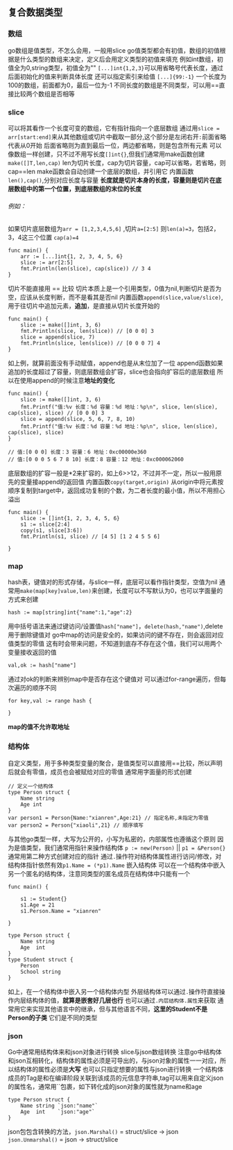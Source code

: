 ## 复合数据类型
### 数组
go数组是值类型，不怎么会用，一般用slice
go值类型都会有初值，数组的初值根据是什么类型的数组来决定，定义后会用定义类型的初值来填充
例如int数组，初值全为0,string类型，初值全为""
`[...]int{1,2,3}`可以用省略号代表长度，通过后面初始化的值来判断具体长度
还可以指定索引来给值
`[...]{99:-1}` 一个长度为100的数组，前面都为0，最后一位为-1
不同长度的数组是不同类型，可以用==直接比较两个数组是否相等

### slice
可以将其看作一个长度可变的数组，它有指针指向一个底层数组
通过用`slice = arr[start:end]`来从其他数组或切片中截取一部分,这个部分是左闭右开`:`前面省略代表从0开始
后面省略则为直到最后一位，两边都省略，则是包含所有元素
可以像数组一样创建，只不过不用写长度`[]int{}`,但我们通常用make函数创建
`make([]T,len,cap)` len为切片长度，cap为切片容量，cap可以省略，若省略，则cap==len
make函数会自动创建一个底层的数组，并引用它
内置函数 `len(),cap()`,分别对应长度与容量
**长度就是切片本身的长度，容量则是切片在底层数组中的第一个位置，到底层数组的末位的长度**
###### 例如：
如果切片底层数组为`arr = [1,2,3,4,5,6]` ,切片`a=[2:5]` 则`len(a)=3`，包括2，3，4这三个位置
`cap(a)=4`
```
func main() {
	arr := [...]int{1, 2, 3, 4, 5, 6}
	slice := arr[2:5]
	fmt.Println(len(slice), cap(slice)) // 3 4
}
```
切片不能直接用 == 比较
切片本质上是一个引用类型，0值为nil,判断切片是否为空，应该从长度判断，而不是看其是否nil
内置函数`append(slice,value/slice)`,用于往切片中追加元素，**追加**，是直接从切片长度开始的
```
func main() {
	slice := make([]int, 3, 6)
	fmt.Println(slice, len(slice)) // [0 0 0] 3
	slice = append(slice, 7)
	fmt.Println(slice, len(slice)) // [0 0 0 7] 4
}
```
如上例，就算前面没有手动赋值，append也是从末位加了一位
append函数如果追加的长度超过了容量，则底层数组会扩容，slice也会指向扩容后的底层数组
所以在使用append的时候注意**地址的变化**
```
func main() {
	slice := make([]int, 3, 6)
	fmt.Printf("值:%v 长度：%d 容量：%d 地址：%p\n", slice, len(slice), cap(slice), slice) // [0 0 0] 3
	slice = append(slice, 5, 6, 7, 8, 10)
	fmt.Printf("值:%v 长度：%d 容量：%d 地址：%p\n", slice, len(slice), cap(slice), slice)
}

// 值:[0 0 0] 长度：3 容量：6 地址：0xc00000e360
// 值:[0 0 0 5 6 7 8 10] 长度：8 容量：12 地址：0xc000062060
```
底层数组的扩容一般是*2来扩容的，如上6>>12，不过并不一定，所以一般用原先的变量接append的返回值
内置函数`copy(target,origin)` 从origin中将元素按顺序复制到target中，返回成功复制的个数，为二者长度的最小值，所以不用担心溢出
```
func main() {
	slice := []int{1, 2, 3, 4, 5, 6}
	s1 := slice[2:4]
	copy(s1, slice[3:6])
	fmt.Println(s1, slice) // [4 5] [1 2 4 5 5 6]

}
```
### map
hash表，键值对的形式存储，与slice一样，底层可以看作指针类型，空值为nil
通常用`make(map[key]value,len)`来创建，长度可以不写默认为0，也可以字面量的方式来创建
```
hash := map[string]int{"name":1,"age":2}
```
用中括号语法来通过键访问/设置值`hash["name"]`，`delete(hash,"name")`,delete用于删除键值对
go中map的访问是安全的，如果访问的键不存在，则会返回对应值类型的零值
这有时会带来问题，不知道到底存不存在这个值，我们可以用两个变量接收返回的值
```
val,ok := hash["name"]
```
通过对ok的判断来辨别map中是否存在这个键值对
可以通过for-range遍历，但每次遍历的顺序不同
```
for key,val := range hash {

}
```
**map的值不允许取地址**

### 结构体
自定义类型，用于多种类型变量的聚合，是值类型可以直接用==比较，所以声明后就会有零值，成员也会被赋给对应的零值
通常用字面量的形式创建
```
// 定义一个结构体
type Person struct {
	Name string
	Age int
}
var person1 = Person{Name:"xianren",Age:21} // 指定名称,未指定为零值
var person2 = Person{"xiaoli",21} // 顺序填写
```
与其他go类型一样，大写为公开的，小写为私密的，内部属性也遵循这个原则
因为是值类型，我们通常用指针来操作结构体
`p := new(Person)` || `p1 = &Person{}` 通常用第二种方式创建对应的指针
通过`.`操作符对结构体属性进行访问/修改，对结构体指针依然有效`p1.Name = (*p1).Name`
嵌入结构体
可以在一个结构体中嵌入另一个匿名的结构体，注意同类型的匿名成员在结构体中只能有一个
```
func main() {

	s1 := Student{}
	s1.Age = 21
	s1.Person.Name = "xianren"

}

type Person struct {
	Name string
	Age  int
}
type Student struct {
	Person
	School string
}
```
如上，在一个结构体中嵌入另一个结构体内型
外层结构体可以通过`.`操作符直接操作内层结构体的值，**就算是嵌套好几层也行**
也可以通过`.内层结构体.属性`来获取
通常用它来实现其他语言中的继承，但与其他语言不同，**这里的Student不是Person的子类**
它们是不同的类型
### json
Go中通常用结构体来和json对象进行转换
slice与json数组转换
注意go中结构体和json互相转化，结构体的属性必须是可导出的，与json对象的属性一一对应，所以结构体的属性必须是**大写**
也可以只指定想要的属性与json进行转换
一个结构体成员的Tag是和在编译阶段关联到该成员的元信息字符串,tag可以用来自定义json的属性名，通常用``包裹，如下转化成的json对象的属性就为name和age

```
type Person struct {
	Name string `json:"name"`
	Age  int    `json:"age"`
}
```
json包包含转换的方法，`json.Marshal()` = struct/slice -> json
`json.Unmarshal()` = json -> struct/slice


